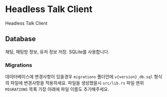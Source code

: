 # Headless Talk Client
Headless Talk Client

## Database
채팅, 채팅방 정보, 유저 정보 저장. SQLite를 사용합니다.

### Migrations
데이터베이스에 변경사항이 있을경우 `migrations` 폴더안에 `v{version}_db.sql` 형식의 파일에 변경사항을 적용하세요. 파일을 생성했을시 `src/lib.rs` 파일 맨위 `MIGRATIONS` 목록 가장 아래에 파일 이름도 추가해주세요.
